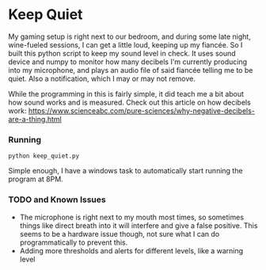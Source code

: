 # Keep Quiet
My gaming setup is right next to our bedroom, and during some late night, wine-fueled sessions, I can get a little loud, keeping up my fiancée. So I built this python script to keep my sound level in check. It uses sound device and numpy to monitor how many decibels I'm currently producing into my microphone, and plays an audio file of said fiancée telling me to be quiet. Also a notification, which I may or may not remove.

While the programming in this is fairly simple, it did teach me a bit about how sound works and is measured. Check out this article on how decibels work: https://www.scienceabc.com/pure-sciences/why-negative-decibels-are-a-thing.html

### Running
`python keep_quiet.py` 

Simple enough, I have a windows task to automatically start running the program at 8PM.

### TODO and Known Issues
* The microphone is right next to my mouth most times, so sometimes things like direct breath into it will interfere and give a false positive. This seems to be a hardware issue though, not sure what I can do programmatically to prevent this.
* Adding more thresholds and alerts for different levels, like a warning level

